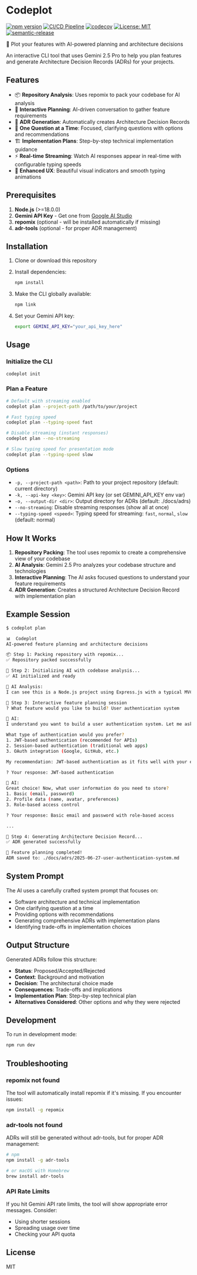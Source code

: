 # Codeplot

[![npm version](https://badge.fury.io/js/codeplot.svg)](https://badge.fury.io/js/codeplot)
[![CI/CD Pipeline](https://github.com/matheus/codeplot/actions/workflows/ci.yml/badge.svg)](https://github.com/matheus/codeplot/actions/workflows/ci.yml)
[![codecov](https://codecov.io/gh/matheus/codeplot/branch/main/graph/badge.svg?token=YOUR_CODECOV_TOKEN)](https://codecov.io/gh/matheus/codeplot)
[![License: MIT](https://img.shields.io/badge/License-MIT-yellow.svg)](https://opensource.org/licenses/MIT)
[![semantic-release](https://img.shields.io/badge/%20%20%F0%9F%93%A6%F0%9F%9A%80-semantic--release-e10079.svg)](https://github.com/semantic-release/semantic-release)

🧠 Plot your features with AI-powered planning and architecture decisions

An interactive CLI tool that uses Gemini 2.5 Pro to help you plan features and generate Architecture Decision Records (ADRs) for your projects.

## Features

- 📦 **Repository Analysis**: Uses repomix to pack your codebase for AI analysis
- 🤖 **Interactive Planning**: AI-driven conversation to gather feature requirements
- 📝 **ADR Generation**: Automatically creates Architecture Decision Records
- 🎯 **One Question at a Time**: Focused, clarifying questions with options and recommendations
- 🏗️ **Implementation Plans**: Step-by-step technical implementation guidance
- ⚡ **Real-time Streaming**: Watch AI responses appear in real-time with configurable typing speeds
- 🎨 **Enhanced UX**: Beautiful visual indicators and smooth typing animations

## Prerequisites

1. **Node.js** (>=18.0.0)
2. **Gemini API Key** - Get one from [Google AI Studio](https://aistudio.google.com/)
3. **repomix** (optional - will be installed automatically if missing)
4. **adr-tools** (optional - for proper ADR management)

## Installation

1. Clone or download this repository
2. Install dependencies:

   ```bash
   npm install
   ```

3. Make the CLI globally available:

   ```bash
   npm link
   ```

4. Set your Gemini API key:
   ```bash
   export GEMINI_API_KEY="your_api_key_here"
   ```

## Usage

### Initialize the CLI

```bash
codeplot init
```

### Plan a Feature

```bash
# Default with streaming enabled
codeplot plan --project-path /path/to/your/project

# Fast typing speed
codeplot plan --typing-speed fast

# Disable streaming (instant responses)
codeplot plan --no-streaming

# Slow typing speed for presentation mode
codeplot plan --typing-speed slow
```

### Options

- `-p, --project-path <path>`: Path to your project repository (default: current directory)
- `-k, --api-key <key>`: Gemini API key (or set GEMINI_API_KEY env var)
- `-o, --output-dir <dir>`: Output directory for ADRs (default: ./docs/adrs)
- `--no-streaming`: Disable streaming responses (show all at once)
- `--typing-speed <speed>`: Typing speed for streaming: `fast`, `normal`, `slow` (default: normal)

## How It Works

1. **Repository Packing**: The tool uses repomix to create a comprehensive view of your codebase
2. **AI Analysis**: Gemini 2.5 Pro analyzes your codebase structure and technologies
3. **Interactive Planning**: The AI asks focused questions to understand your feature requirements
4. **ADR Generation**: Creates a structured Architecture Decision Record with implementation plan

## Example Session

```bash
$ codeplot plan

📊  Codeplot
AI-powered feature planning and architecture decisions

📦 Step 1: Packing repository with repomix...
✅ Repository packed successfully

🤖 Step 2: Initializing AI with codebase analysis...
✅ AI initialized and ready

🤖 AI Analysis:
I can see this is a Node.js project using Express.js with a typical MVC structure...

💬 Step 3: Interactive feature planning session
? What feature would you like to build? User authentication system

🤖 AI:
I understand you want to build a user authentication system. Let me ask some clarifying questions:

What type of authentication would you prefer?
1. JWT-based authentication (recommended for APIs)
2. Session-based authentication (traditional web apps)
3. OAuth integration (Google, GitHub, etc.)

My recommendation: JWT-based authentication as it fits well with your existing API structure.

? Your response: JWT-based authentication

🤖 AI:
Great choice! Now, what user information do you need to store?
1. Basic (email, password)
2. Profile data (name, avatar, preferences)
3. Role-based access control

? Your response: Basic email and password with role-based access

...

📝 Step 4: Generating Architecture Decision Record...
✅ ADR generated successfully

🎉 Feature planning completed!
ADR saved to: ./docs/adrs/2025-06-27-user-authentication-system.md
```

## System Prompt

The AI uses a carefully crafted system prompt that focuses on:

- Software architecture and technical implementation
- One clarifying question at a time
- Providing options with recommendations
- Generating comprehensive ADRs with implementation plans
- Identifying trade-offs in implementation choices

## Output Structure

Generated ADRs follow this structure:

- **Status**: Proposed/Accepted/Rejected
- **Context**: Background and motivation
- **Decision**: The architectural choice made
- **Consequences**: Trade-offs and implications
- **Implementation Plan**: Step-by-step technical plan
- **Alternatives Considered**: Other options and why they were rejected

## Development

To run in development mode:

```bash
npm run dev
```

## Troubleshooting

### repomix not found

The tool will automatically install repomix if it's missing. If you encounter issues:

```bash
npm install -g repomix
```

### adr-tools not found

ADRs will still be generated without adr-tools, but for proper ADR management:

```bash
# npm
npm install -g adr-tools

# or macOS with Homebrew
brew install adr-tools
```

### API Rate Limits

If you hit Gemini API rate limits, the tool will show appropriate error messages. Consider:

- Using shorter sessions
- Spreading usage over time
- Checking your API quota

## License

MIT
